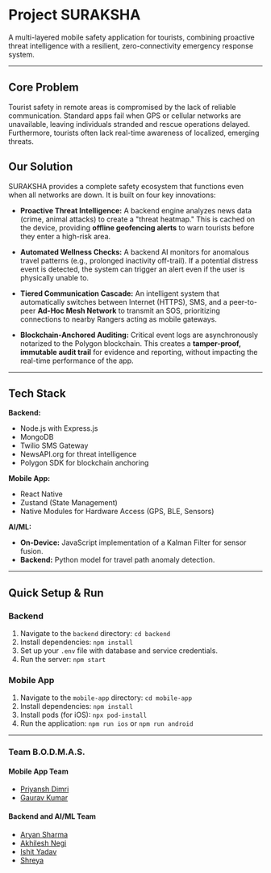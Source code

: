 # Project SURAKSHA

A multi-layered mobile safety application for tourists, combining proactive threat intelligence with a resilient, zero-connectivity emergency response system.

---

## Core Problem

Tourist safety in remote areas is compromised by the lack of reliable communication. Standard apps fail when GPS or cellular networks are unavailable, leaving individuals stranded and rescue operations delayed. Furthermore, tourists often lack real-time awareness of localized, emerging threats.

## Our Solution

SURAKSHA provides a complete safety ecosystem that functions even when all networks are down. It is built on four key innovations:

- **Proactive Threat Intelligence:** A backend engine analyzes news data (crime, animal attacks) to create a "threat heatmap." This is cached on the device, providing **offline geofencing alerts** to warn tourists before they enter a high-risk area.

- **Automated Wellness Checks:** A backend AI monitors for anomalous travel patterns (e.g., prolonged inactivity off-trail). If a potential distress event is detected, the system can trigger an alert even if the user is physically unable to.

- **Tiered Communication Cascade:** An intelligent system that automatically switches between Internet (HTTPS), SMS, and a peer-to-peer **Ad-Hoc Mesh Network** to transmit an SOS, prioritizing connections to nearby Rangers acting as mobile gateways.

- **Blockchain-Anchored Auditing:** Critical event logs are asynchronously notarized to the Polygon blockchain. This creates a **tamper-proof, immutable audit trail** for evidence and reporting, without impacting the real-time performance of the app.

---

## Tech Stack

**Backend:**

- Node.js with Express.js
- MongoDB
- Twilio SMS Gateway
- NewsAPI.org for threat intelligence
- Polygon SDK for blockchain anchoring

**Mobile App:**

- React Native
- Zustand (State Management)
- Native Modules for Hardware Access (GPS, BLE, Sensors)

**AI/ML:**

- **On-Device:** JavaScript implementation of a Kalman Filter for sensor fusion.
- **Backend:** Python model for travel path anomaly detection.

---

## Quick Setup & Run

### Backend

1. Navigate to the `backend` directory: `cd backend`
2. Install dependencies: `npm install`
3. Set up your `.env` file with database and service credentials.
4. Run the server: `npm start`

### Mobile App

1. Navigate to the `mobile-app` directory: `cd mobile-app`
2. Install dependencies: `npm install`
3. Install pods (for iOS): `npx pod-install`
4. Run the application: `npm run ios` or `npm run android`

---

### Team B.O.D.M.A.S.

#### Mobile App Team

- [Priyansh Dimri](https://github.com/priyansh-dimri)
- [Gaurav Kumar](https://github.com/gauravkumar1364)

#### Backend and AI/ML Team

- [Aryan Sharma](https://github.com/Aryns293)
- [Akhilesh Negi](https://github.com/AKHILESH2208)
- [Ishit Yadav](https://github.com/ishityadav)
- [Shreya](https://github.com/ShreyaDTU59)
